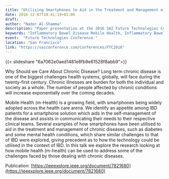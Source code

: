 ```yaml
---
title: "Utilising Smartphones to Aid in the Treatment and Management of Inflammatory Bowel Disease"
date: 2016-12-07T18:41:19+01:00
draft: 
author: "Nader Al-Shamma"
description: "Paper presentation at the 2016 SAI Future Technologies Conference."
keywords: "Inflammatory Bowel Disease Mobile Health, Inflammatory Bowel Disease mHealth"
event:  "Future Technologies Conference."
location: "San Francisco" 
link: "https://saiconference.com/Conferences/FTC2016"
---
```


{{< slideshare "6a7062e0aed1481e8fb9e61528f8abb9">}}

Why Should we Care About Chronic Disease? Long term chronic disease is one of the biggest challenges health systems, 
globally, will face during the twenty-first century. Chronic illnesses are burden for both the individual and society 
as a whole. The number of people affected by chronic conditions will increase exponentially over the coming decades.

Mobile Health (m-Health) is a growing field, with smartphones being widely adopted across the health care arena. We 
identify an appetite among IBD patients for a smartphone solution which aids in the self-management of the disease and 
assists in communicating their needs to their respective clinical teams. Several examples of how smartphones have been 
utilised to aid in the treatment and management of chronic diseases, such as diabetes and some mental health conditions, 
which share similar challenges to that of IBD were explored, giving precedent as to how the technology could be 
utilised in the context of IBD. In this talk we explore the research looking at how mobile health (m-health) can be 
used to address some of the challenges faced by those dealing with chronic diseases.  

Publication: [https://ieeexplore.ieee.org/document/7821680](https://ieeexplore.ieee.org/document/7821680) 
